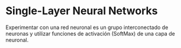 # Single-Layer Neural Networks

Experimentar con una red neuronal es un grupo interconectado de neuronas y utilizar funciones de activación (SoftMax) de una capa de neuronal.
